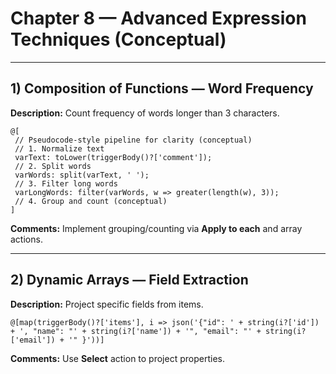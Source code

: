 # Chapter 8 — Advanced Expression Techniques (Conceptual)

---

## 1) Composition of Functions — Word Frequency
**Description:** Count frequency of words longer than 3 characters.

```plaintext
@[
 // Pseudocode-style pipeline for clarity (conceptual)
 // 1. Normalize text
 varText: toLower(triggerBody()?['comment']);
 // 2. Split words
 varWords: split(varText, ' ');
 // 3. Filter long words
 varLongWords: filter(varWords, w => greater(length(w), 3));
 // 4. Group and count (conceptual)
]
```

**Comments:** Implement grouping/counting via **Apply to each** and array actions.

---

## 2) Dynamic Arrays — Field Extraction
**Description:** Project specific fields from items.

```plaintext
@[map(triggerBody()?['items'], i => json('{"id": ' + string(i?['id']) + ', "name": "' + string(i?['name']) + '", "email": "' + string(i?['email']) + '" }'))]
```

**Comments:** Use **Select** action to project properties.

